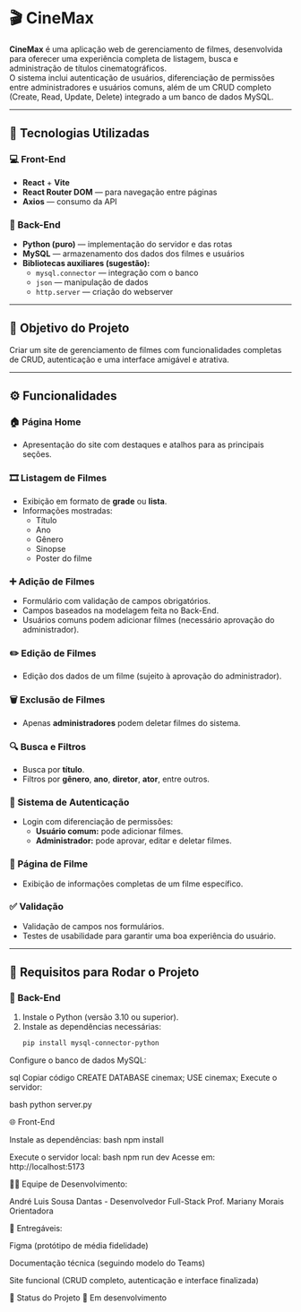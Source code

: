 # 🎬 CineMax

**CineMax** é uma aplicação web de gerenciamento de filmes, desenvolvida para oferecer uma experiência completa de listagem, busca e administração de títulos cinematográficos.  
O sistema inclui autenticação de usuários, diferenciação de permissões entre administradores e usuários comuns, além de um CRUD completo (Create, Read, Update, Delete) integrado a um banco de dados MySQL.

---

## 🚀 Tecnologias Utilizadas

### 💻 Front-End
- **React** + **Vite**
- **React Router DOM** — para navegação entre páginas
- **Axios** — consumo da API

### 🐍 Back-End
- **Python (puro)** — implementação do servidor e das rotas
- **MySQL** — armazenamento dos dados dos filmes e usuários
- **Bibliotecas auxiliares (sugestão):**
  - `mysql.connector` — integração com o banco
  - `json` — manipulação de dados
  - `http.server` — criação do webserver

---

## 🎯 Objetivo do Projeto

Criar um site de gerenciamento de filmes com funcionalidades completas de CRUD, autenticação e uma interface amigável e atrativa.

---

## ⚙️ Funcionalidades

### 🏠 Página Home
- Apresentação do site com destaques e atalhos para as principais seções.

### 🎞️ Listagem de Filmes
- Exibição em formato de **grade** ou **lista**.
- Informações mostradas:
  - Título
  - Ano
  - Gênero
  - Sinopse
  - Poster do filme

### ➕ Adição de Filmes
- Formulário com validação de campos obrigatórios.
- Campos baseados na modelagem feita no Back-End.
- Usuários comuns podem adicionar filmes (necessário aprovação do administrador).

### ✏️ Edição de Filmes
- Edição dos dados de um filme (sujeito à aprovação do administrador).

### 🗑️ Exclusão de Filmes
- Apenas **administradores** podem deletar filmes do sistema.

### 🔍 Busca e Filtros
- Busca por **título**.
- Filtros por **gênero**, **ano**, **diretor**, **ator**, entre outros.

### 👤 Sistema de Autenticação
- Login com diferenciação de permissões:
  - **Usuário comum:** pode adicionar filmes.
  - **Administrador:** pode aprovar, editar e deletar filmes.

### 📄 Página de Filme
- Exibição de informações completas de um filme específico.

### ✅ Validação
- Validação de campos nos formulários.
- Testes de usabilidade para garantir uma boa experiência do usuário.

---

## 🧩 Requisitos para Rodar o Projeto

### 🔧 Back-End
1. Instale o Python (versão 3.10 ou superior).  
2. Instale as dependências necessárias:
   ```bash
   pip install mysql-connector-python
Configure o banco de dados MySQL:

sql
Copiar código
CREATE DATABASE cinemax;
USE cinemax;
Execute o servidor:

bash
python server.py

🌐 Front-End

Instale as dependências:
bash
npm install

Execute o servidor local:
bash
npm run dev
Acesse em: http://localhost:5173

🧑‍💻 Equipe de Desenvolvimento:

André Luis Sousa Dantas -	Desenvolvedor Full-Stack
Prof. Mariany Morais	Orientadora

📘 Entregáveis:

Figma (protótipo de média fidelidade)

Documentação técnica (seguindo modelo do Teams)

Site funcional (CRUD completo, autenticação e interface finalizada)

🏁 Status do Projeto
🚧 Em desenvolvimento
